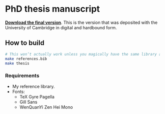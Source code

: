 # PhD thesis manuscript

[**Download the final
version**](//github.com/klmr/thesis/releases/download/submitted-hardbound/thesis.pdf).
This is the version that was deposited with the University of Cambridge in
digital and hardbound form.

## How to build

```bash
# This won’t actually work unless you magically have the same library as I.
make references.bib
make thesis
```

### Requirements

* My reference library.
* Fonts:
    * TeX Gyre Pagella
    * Gill Sans
    * WenQuanYi Zen Hei Mono
